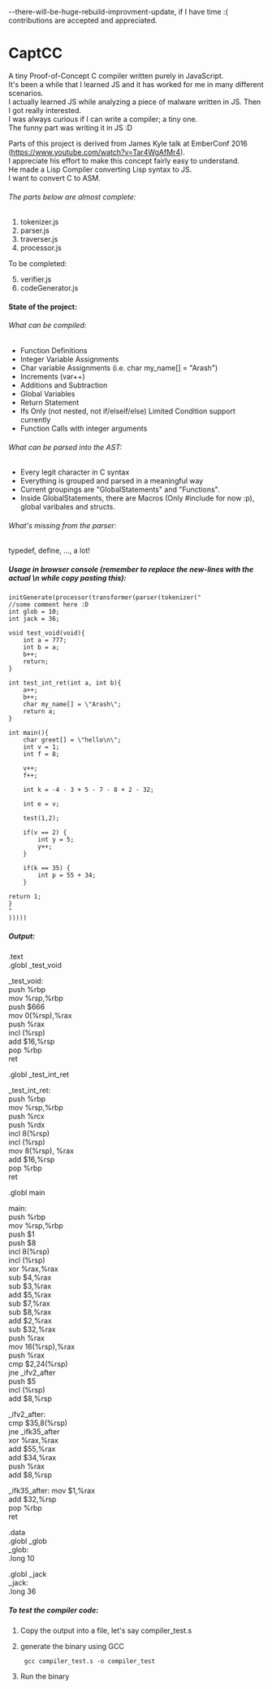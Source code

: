 --there-will-be-huge-rebuild-improvment-update, if I have time :(
contributions are accepted and appreciated.

# CaptCC
A tiny Proof-of-Concept C compiler written purely in JavaScript.   
It's been a while that I learned JS and it has worked for me in many different scenarios.      
I actually learned JS while analyzing a piece of malware written in JS. Then I got really interested.      
I was always curious if I can write a compiler; a tiny one.  
The funny part was writing it in JS :D


Parts of this project is derived from James Kyle talk at EmberConf 2016 (https://www.youtube.com/watch?v=Tar4WgAfMr4).  
I appreciate his effort to make this concept fairly easy to understand.    
He made a Lisp Compiler converting Lisp syntax to JS.   
I want to convert C to ASM.   

###### The parts below are almost complete:

1. tokenizer.js   
2. parser.js   
3. traverser.js   
4. processor.js   

To be completed:   

5. verifier.js   
6. codeGenerator.js     


#### State of the project:

###### What can be compiled:

* Function Definitions
* Integer Variable Assignments
* Char variable Assignments (i.e. char my_name[] = "Arash")
* Increments (var++)
* Additions and Subtraction
* Global Variables
* Return Statement
* Ifs Only (not nested, not if/elseif/else) Limited Condition support currently
* Function Calls with integer arguments

###### What can be parsed into the AST:

* Every legit character in C syntax
* Everything is grouped and parsed in a meaningful way
* Current groupings are "GlobalStatements" and "Functions".
* Inside GlobalStatements, there are Macros (Only #include for now :p), global varibales and structs.

###### What's missing from the parser:

typedef, define, ..., a lot!

##### Usage in browser console (remember to replace the new-lines with the actual \n while copy pasting this):

    initGenerate(processor(transformer(parser(tokenizer("
    //some comment here :D
    int glob = 10;
    int jack = 36;

    void test_void(void){
        int a = 777;
        int b = a;
        b++;
        return;
    }

    int test_int_ret(int a, int b){
        a++;
        b++;
        char my_name[] = \"Arash\";
        return a;
    }

    int main(){
        char greet[] = \"hello\n\";
        int v = 1;
        int f = 8;

        v++;
        f++;

        int k = -4 - 3 + 5 - 7 - 8 + 2 - 32;

        int e = v;

        test(1,2);

        if(v == 2) {
            int y = 5;
            y++;
        }

        if(k == 35) {
            int p = 55 + 34;
        }

	return 1;
    }
    "
    )))))                   

##### Output:   
  .text  
  .globl	_test_void  

  _test_void:  
  push %rbp  
  mov %rsp,%rbp  
  push $666  
  mov 0(%rsp),%rax  
  push %rax  
  incl (%rsp)  
  add $16,%rsp  
  pop %rbp  
  ret  

  .globl	_test_int_ret  

  _test_int_ret:  
  push %rbp    
  mov %rsp,%rbp  
  push %rcx  
  push %rdx  
  incl 8(%rsp)  
  incl (%rsp)  
  mov 8(%rsp), %rax  
  add $16,%rsp  
  pop %rbp  
  ret  
  
  .globl	main

  main:  
  push %rbp  
  mov %rsp,%rbp  
  push $1  
  push $8  
  incl 8(%rsp)  
  incl (%rsp)  
  xor %rax,%rax  
  sub $4,%rax  
  sub $3,%rax  
  add $5,%rax  
  sub $7,%rax  
  sub $8,%rax  
  add $2,%rax  
  sub $32,%rax  
  push %rax  
  mov 16(%rsp),%rax  
  push %rax  
  cmp $2,24(%rsp)  
  jne _ifv2_after  
  push $5    
  incl (%rsp)  
  add $8,%rsp  

   _ifv2_after:  
    cmp $35,8(%rsp)  
    jne _ifk35_after  
    xor %rax,%rax  
    add $55,%rax  
    add $34,%rax   
    push %rax  
    add $8,%rsp  

  _ifk35_after:
    mov $1,%rax  
    add $32,%rsp  
    pop %rbp  
    ret  

  .data    
    .globl	_glob  
    _glob:  
      .long	10  

  .globl	_jack  
    _jack:  
      .long	36  


##### To test the compiler code:

1. Copy the output into a file, let's say compiler_test.s  
2. generate the binary using GCC  

        gcc compiler_test.s -o compiler_test  


3. Run the binary  
